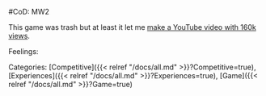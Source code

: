 #CoD: MW2

This game was trash but at least it let me [make a YouTube video with 160k views](https://www.youtube.com/watch?v=fx1vtMZCFvI&ab_channel=s1lentProtector).

Feelings: 

Categories: [Competitive]({{< relref "/docs/all.md" >}}?Competitive=true), [Experiences]({{< relref "/docs/all.md" >}}?Experiences=true), [Game]({{< relref "/docs/all.md" >}}?Game=true)